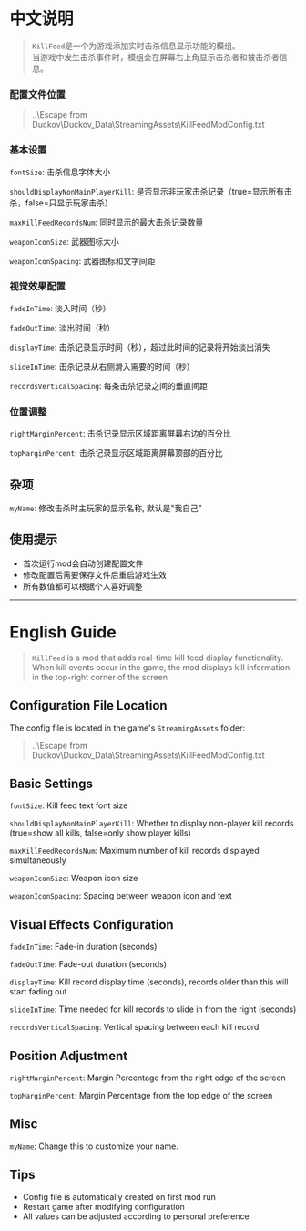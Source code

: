 # 中文说明
> `KillFeed`是一个为游戏添加实时击杀信息显示功能的模组。  
> 当游戏中发生击杀事件时，模组会在屏幕右上角显示击杀者和被击杀者信息。  

### 配置文件位置
>..\Escape from Duckov\Duckov_Data\StreamingAssets\KillFeedModConfig.txt
### 基本设置
`fontSize`: 击杀信息字体大小

`shouldDisplayNonMainPlayerKill`: 是否显示非玩家击杀记录（true=显示所有击杀，false=只显示玩家击杀）

`maxKillFeedRecordsNum`: 同时显示的最大击杀记录数量

`weaponIconSize`: 武器图标大小

`weaponIconSpacing`: 武器图标和文字间距

### 视觉效果配置
`fadeInTime`: 淡入时间（秒）

`fadeOutTime`: 淡出时间（秒）

`displayTime`: 击杀记录显示时间（秒），超过此时间的记录将开始淡出消失

`slideInTime`: 击杀记录从右侧滑入需要的时间（秒）

`recordsVerticalSpacing`: 每条击杀记录之间的垂直间距

### 位置调整
`rightMarginPercent`: 击杀记录显示区域距离屏幕右边的百分比

`topMarginPercent`: 击杀记录显示区域距离屏幕顶部的百分比

## 杂项
`myName`: 修改击杀时主玩家的显示名称, 默认是"我自己"

## 使用提示
* 首次运行mod会自动创建配置文件
* 修改配置后需要保存文件后重启游戏生效
* 所有数值都可以根据个人喜好调整

***
# English Guide
> `KillFeed` is a mod that adds real-time kill feed display functionality.   
>When kill events occur in the game, the mod displays kill information in the top-right corner of the screen

## Configuration File Location
The config file is located in the game's `StreamingAssets` folder:

>..\Escape from Duckov\Duckov_Data\StreamingAssets\KillFeedModConfig.txt

## Basic Settings
`fontSize`: Kill feed text font size

`shouldDisplayNonMainPlayerKill`: Whether to display non-player kill records (true=show all kills, false=only show player kills)

`maxKillFeedRecordsNum`: Maximum number of kill records displayed simultaneously

`weaponIconSize`: Weapon icon size

`weaponIconSpacing`: Spacing between weapon icon and text

## Visual Effects Configuration
`fadeInTime`: Fade-in duration (seconds)

`fadeOutTime`: Fade-out duration (seconds)

`displayTime`: Kill record display time (seconds), records older than this will start fading out

`slideInTime`: Time needed for kill records to slide in from the right (seconds)

`recordsVerticalSpacing`: Vertical spacing between each kill record

## Position Adjustment
`rightMarginPercent`: Margin Percentage from the right edge of the screen

`topMarginPercent`: Margin Percentage from the top edge of the screen

## Misc
`myName`: Change this to customize your name.

## Tips
* Config file is automatically created on first mod run
* Restart game after modifying configuration
* All values can be adjusted according to personal preference